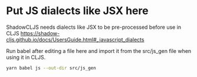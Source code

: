 # Put JS dialects like JSX here

ShadowCLJS needs dialects like JSX to be pre-processed before use in CLJS https://shadow-cljs.github.io/docs/UsersGuide.html#_javascript_dialects

Run babel after editing a file here and import it from the src/js_gen file when using it in CLJS.
```bash
yarn babel js --out-dir src/js_gen
```